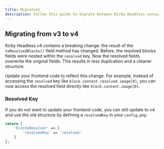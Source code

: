 ```yaml
---
title: Migration
description: Follow this guide to migrate between Kirby Headless versions.
---
```


## Migrating from v3 to v4

Kirby Headless v4 contains a breaking change: the result of the `toResolvedBlocks()` field method has changed. Before, the resolved blocks fields were nested within the `resolved` key. Now the resolved fields overwrite the original fields. This results in less duplication and a cleaner structure.

Update your frontend code to reflect this change. For example, instead of accessing the `resolved` key like `block.content.resolved.image[0]`, you can now access the resolved field directly like `block.content.image[0]`.

### Resolved Key

If you do not want to update your frontend code, you can still update to v4 and use the old structure by defining a `resolvedKey` in your `config.php`:

```php [config.php]
return [
    'blocksResolver' => [
        'resolvedKey' => 'resolved'
    ]
];
```

